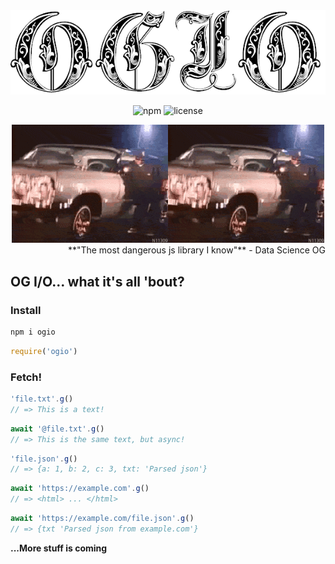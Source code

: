 
<div align="center">
  <img src="/assets/README-378c6778.png" alt="OG I/O logo">

  ![npm](https://img.shields.io/npm/v/ogio.svg?color=brightgreen&label=version) ![license](https://img.shields.io/badge/license-MIT-blue.svg)
</div>
<div align="center">
<img src="/assets/README-13f280ca.gif" alt="wut?"><img src="/assets/README-13f280ca.gif">
</div>

<div align="right">
**"The most dangerous js library I know"**
- Data Science OG
</div>

## OG I/O... what it's all 'bout?

### Install

```bash
npm i ogio
```
```js
require('ogio')
```


### Fetch!

```js
'file.txt'.g()
// => This is a text!
```

```js
await '@file.txt'.g()
// => This is the same text, but async!
```

```js
'file.json'.g()
// => {a: 1, b: 2, c: 3, txt: 'Parsed json'}
```

```js
await 'https://example.com'.g()
// => <html> ... </html>
```

```js
await 'https://example.com/file.json'.g()
// => {txt 'Parsed json from example.com'}
```

**...More stuff is coming**
